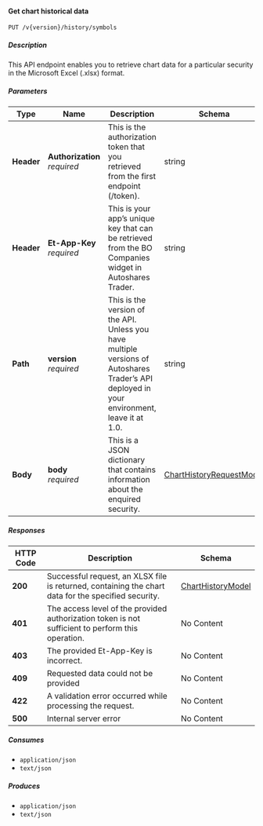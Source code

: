 
<a name="historicaltradedata_getchartbasicdata"></a>
#### Get chart historical data
```
PUT /v{version}/history/symbols
```


##### Description
This API endpoint enables you to retrieve chart data for a particular security in the Microsoft Excel (.xlsx) format.


##### Parameters

|Type|Name|Description|Schema|Default|
|---|---|---|---|---|
|**Header**|**Authorization**  <br>*required*|This is the authorization token that you retrieved from the first endpoint (/token).|string||
|**Header**|**Et-App-Key**  <br>*required*|This is your app’s unique key that can be retrieved from the BO Companies widget in Autoshares Trader.|string||
|**Path**|**version**  <br>*required*|This is the version of the API. Unless you have multiple versions of Autoshares Trader’s API deployed in your environment, leave it at 1.0.|string|`"1"`|
|**Body**|**body**  <br>*required*|This is a JSON dictionary that contains information about the enquired security.|[ChartHistoryRequestModel](#charthistoryrequestmodel)||


##### Responses

|HTTP Code|Description|Schema|
|---|---|---|
|**200**|Successful request, an XLSX file is returned, containing the chart data for the specified security.|[ChartHistoryModel](#charthistorymodel)|
|**401**|The access level of the provided authorization token is not sufficient to perform this operation.|No Content|
|**403**|The provided Et-App-Key is incorrect.|No Content|
|**409**|Requested data could not be provided|No Content|
|**422**|A validation error occurred while processing the request.|No Content|
|**500**|Internal server error|No Content|


##### Consumes

* `application/json`
* `text/json`


##### Produces

* `application/json`
* `text/json`



